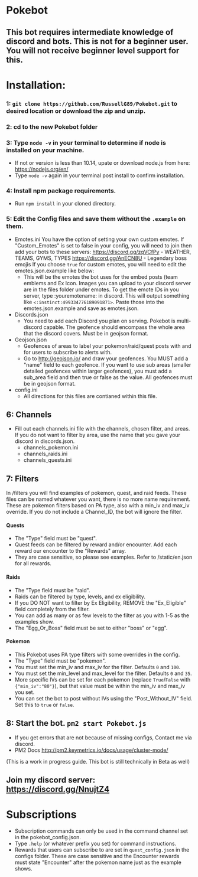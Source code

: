 # Pokebot

## This bot requires intermediate knowledge of discord and bots. This is **not** for a beginner user. You will not receive beginner level support for this. 

# Installation:
### 1: `git clone https://github.com/RussellG89/Pokebot.git` to desired location or download the zip and unzip.

### 2: cd to the new Pokebot folder

### 3: Type `node -v` in your terminal to determine if node is installed on your machine.
  - If not or version is less than 10.14, upate or download node.js from here: https://nodejs.org/en/
  - Type `node -v` again in your terminal post install to confirm installation.

### 4: Install npm package requirements.
  - Run `npm install` in your cloned directory.

### 5: Edit the Config files and save them without the `.example` on them.
  - Emotes.ini
    You have the option of setting your own custom emotes. If "Custom_Emotes" is set to false in your config, you will need to join then add your bots to these servers:
      https://discord.gg/zqVCfPy - WEATHER, TEAMS, GYMS, TYPES
      https://discord.gg/AnECN8U - Legendary boss emojis
    If you choose `true` for custom emotes, you will need to edit the emotes.json.example like below:
      - This will be the emotes the bot uses for the embed posts (team emblems and Ex Icon. Images you can upload to your discord server are in the files folder under emotes. To get the emote IDs in you server, type \:youremotename: in discord. This will output something like `<:instinct:499334776189091871>`. Paste those into the emotes.json.example and save as emotes.json.
  - Discords.json
      - You need to add each Discord you plan on serving. Pokebot is multi-discord capable. The geofence should encompass the whole area that the discord covers. Must be in geojson format.
  - Geojson.json
      - Geofences of areas to label your pokemon/raid/quest posts with and for users to subscribe to alerts with.
      - Go to http://geojson.io/ and draw your geofences. You MUST add a "name" field to each geofence. If you want to use sub areas (smaller detailed geofences within larger geofences), you must add a sub_area field and then true or false as the value. All geofences must be in geojson format.
  - config.ini
      - All directions for this files are contianed within this file.

## 6: Channels
   - Fill out each channels.ini file with the channels, chosen filter, and areas. If you do not want to filter by area, use the name that you gave your discord in discords.json.
      - channels_pokemon.ini
      - channels_raids.ini
      - channels_quests.ini

## 7: Filters
  In /filters you will find examples of pokemon, quest, and raid feeds. These files can be named whatever you want, there is no more name requirement. These are pokemon filters based on PA type, also with a min_iv and max_iv override. If you do not include a Channel_ID, the bot will ignore the filter.

  #### Quests
   - The "Type" field must be "quest".
   - Quest feeds can be filtered by reward and/or encounter. Add each reward our encounter to the "Rewards" array.
   - They are case sensitive, so please see examples. Refer to /static/en.json for all rewards.

  #### Raids
   - The "Type field must be "raid".
   - Raids can be filtered by type, levels, and ex eligibility.
   - If you DO NOT want to filter by Ex Eligibility, REMOVE the "Ex_Eligible" field completely from the filter.
   - You can add as many or as few levels to the filter as you with 1-5 as the examples show.
   - The "Egg_Or_Boss" field must be set to either "boss" or "egg".

  #### Pokemon
   - This Pokebot uses PA type filters with some overrides in the config.
   - The "Type" field must be "pokemon".
   - You must set the min_iv and max_iv for the filter. Defaults `0` and `100`.
   - You must set the min_level and max_level for the filter. Defaults `0` and `35`.
   - More specific IVs can be set for each pokemon (replace `True`/`False` with `{"min_iv":"80"}`), but that value must be within the min_iv and max_iv you set.
   - You can set the bot to post without IVs using the "Post_Without_IV" field. Set this to `true` or `false`.

## 8: Start the bot. `pm2 start Pokebot.js`
  - If you get errors that are not because of missing configs, Contact me via discord.
  - PM2 Docs http://pm2.keymetrics.io/docs/usage/cluster-mode/

(This is a work in progress guide. This bot is still technically in Beta as well)

## Join my discord server: https://discord.gg/NnujtZ4

# Subscriptions

- Subscription commands can only be used in the command channel set in the pokebot_config.json.
- Type `.help` (or whatever prefix you set) for command instructions.
- Rewards that users can subscribe to are set in `quest_config.json` in the configs folder. These are case sensitive and the Encounter rewards must state "Encounter" after the pokemon name just as the example shows.
